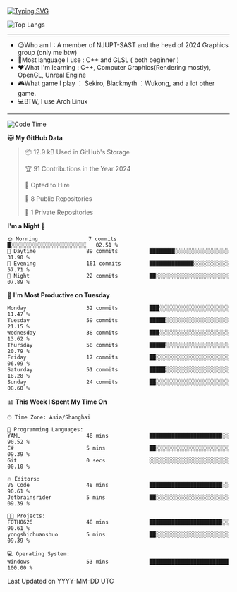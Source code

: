 <a href="https://git.io/typing-svg">
  <img src="https://readme-typing-svg.demolab.com?font=Fira+Code&pause=1000&random=false&width=435&separator=%3D&lines=std%3A%3Aprintln(%22Hello,+world!%22);" alt="Typing SVG" />
</a>

![Top Langs](https://github-readme-stats.vercel.app/api/top-langs/?username=FOTH0626&theme=transparent)

---

- 😉Who am I : A member of NJUPT-SAST and the head of 2024 Graphics group (only me btw)
- 📖Most language I use : C++ and GLSL ( both beginner )
- ❤What I'm learning : C++, Computer Graphics(Rendering mostly), OpenGL, Unreal Engine
- 🎮What game I play ： Sekiro, Blackmyth ：Wukong, and a lot other game.
- 💻BTW, I use Arch Linux
---
<!--START_SECTION:waka-->
![Code Time](http://img.shields.io/badge/Code%20Time-2%20hrs%2015%20mins-blue)

**🐱 My GitHub Data** 

> 📦 12.9 kB Used in GitHub's Storage 
 > 
> 🏆 91 Contributions in the Year 2024
 > 
> 💼 Opted to Hire
 > 
> 📜 8 Public Repositories 
 > 
> 🔑 1 Private Repositories 
 > 
**I'm a Night 🦉** 

```text
🌞 Morning                7 commits           █░░░░░░░░░░░░░░░░░░░░░░░░   02.51 % 
🌆 Daytime                89 commits          ████████░░░░░░░░░░░░░░░░░   31.90 % 
🌃 Evening                161 commits         ██████████████░░░░░░░░░░░   57.71 % 
🌙 Night                  22 commits          ██░░░░░░░░░░░░░░░░░░░░░░░   07.89 % 
```
📅 **I'm Most Productive on Tuesday** 

```text
Monday                   32 commits          ███░░░░░░░░░░░░░░░░░░░░░░   11.47 % 
Tuesday                  59 commits          █████░░░░░░░░░░░░░░░░░░░░   21.15 % 
Wednesday                38 commits          ███░░░░░░░░░░░░░░░░░░░░░░   13.62 % 
Thursday                 58 commits          █████░░░░░░░░░░░░░░░░░░░░   20.79 % 
Friday                   17 commits          ██░░░░░░░░░░░░░░░░░░░░░░░   06.09 % 
Saturday                 51 commits          █████░░░░░░░░░░░░░░░░░░░░   18.28 % 
Sunday                   24 commits          ██░░░░░░░░░░░░░░░░░░░░░░░   08.60 % 
```


📊 **This Week I Spent My Time On** 

```text
🕑︎ Time Zone: Asia/Shanghai

💬 Programming Languages: 
YAML                     48 mins             ███████████████████████░░   90.52 % 
C#                       5 mins              ██░░░░░░░░░░░░░░░░░░░░░░░   09.39 % 
Git                      0 secs              ░░░░░░░░░░░░░░░░░░░░░░░░░   00.10 % 

🔥 Editors: 
VS Code                  48 mins             ███████████████████████░░   90.61 % 
Jetbrainsrider           5 mins              ██░░░░░░░░░░░░░░░░░░░░░░░   09.39 % 

🐱‍💻 Projects: 
FOTH0626                 48 mins             ███████████████████████░░   90.61 % 
yongshichuanshuo         5 mins              ██░░░░░░░░░░░░░░░░░░░░░░░   09.39 % 

💻 Operating System: 
Windows                  53 mins             █████████████████████████   100.00 % 
```


 Last Updated on YYYY-MM-DD UTC
<!--END_SECTION:waka-->
